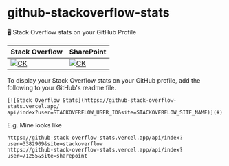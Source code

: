 # github-stackoverflow-stats

🖥️ Stack Overflow stats on your GitHub Profile

Stack Overflow | SharePoint 
------------ | -------------
[![CK](https://github-stack-overflow-stats.vercel.app/api/index?user=3382909&site=stackoverflow)](https://stackoverflow.com/users/3382909) | [![CK](https://github-stack-overflow-stats.vercel.app/api/index?user=71255&site=sharepoint)](https://sharepoint.stackexchange.com/users/71255)




To display your Stack Overflow stats on your GitHub profile, add the following to your GitHub's readme file.

```
[![Stack Overflow Stats](https://github-stack-overflow-stats.vercel.app/
api/index?user=STACKOVERFLOW_USER_ID&site=STACKOVERFLOW_SITE_NAME)](#)
```

E.g. Mine looks like 

```
https://github-stack-overflow-stats.vercel.app/api/index?user=3382909&site=stackoverflow
https://github-stack-overflow-stats.vercel.app/api/index?user=71255&site=sharepoint
````
